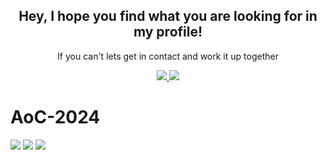 <div id="header" align="center">

## Hey, I hope you find what you are looking for in my profile!
If you can't lets get in contact and work it up together

<div id="badges">
<a href="http://www.linkedin.com/in/solrak">
<img src="https://img.shields.io/badge/LinkedIn-blue?logo=linkedin&logoColor=white&style=for-the-badge"/>
</a>
<a href="mailto:luiscarlos.quesada@ucr.ac.cr">
<img src="https://img.shields.io/badge/Gmail-D14836?style=for-the-badge&logo=gmail&logoColor=white"/>
</a>
</div>
</div>

# AoC-2024


![](https://img.shields.io/badge/day%20📅-6-blue)
![](https://img.shields.io/badge/stars%20⭐-5-yellow)
![](https://img.shields.io/badge/days%20completed-2-red)
